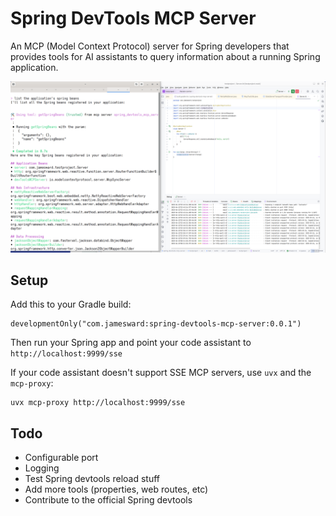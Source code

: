 # Spring DevTools MCP Server

An MCP (Model Context Protocol) server for Spring developers that provides tools for AI assistants to query information about a running Spring application.

![q_cli_example.png](q_cli_example.png)

## Setup

Add this to your Gradle build:
```
developmentOnly("com.jamesward:spring-devtools-mcp-server:0.0.1")
```

Then run your Spring app and point your code assistant to `http://localhost:9999/sse`

If your code assistant doesn't support SSE MCP servers, use `uvx` and the `mcp-proxy`:
```
uvx mcp-proxy http://localhost:9999/sse
```

## Todo

- Configurable port
- Logging
- Test Spring devtools reload stuff
- Add more tools (properties, web routes, etc)
- Contribute to the official Spring devtools
